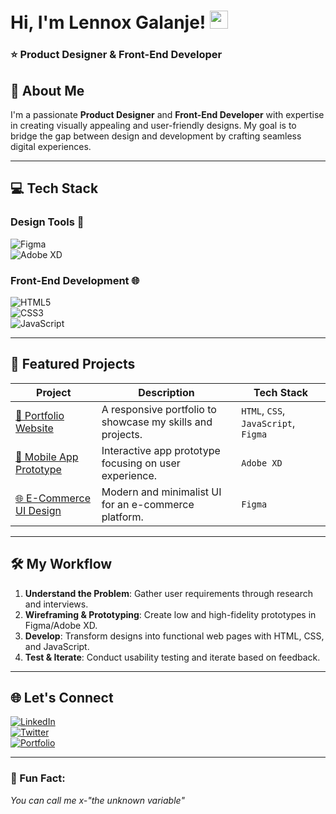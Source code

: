 # Hi, I'm Lennox Galanje! <img src="https://github.com/sciencepal/sciencepal/blob/master/assets/Hi.gif" width="29px">  
### ⭐ Product Designer & Front-End Developer 

## 🚀 About Me  
I'm a passionate **Product Designer** and **Front-End Developer** with expertise in creating visually appealing and user-friendly designs. My goal is to bridge the gap between design and development by crafting seamless digital experiences.

---

## 💻 Tech Stack  
### Design Tools 🎨  
![Figma](https://img.shields.io/badge/Figma-F24E1E?style=for-the-badge&logo=figma&logoColor=white)  
![Adobe XD](https://img.shields.io/badge/Adobe%20XD-FF61F6?style=for-the-badge&logo=adobe-xd&logoColor=white)  

### Front-End Development 🌐  
![HTML5](https://img.shields.io/badge/HTML5-E34F26?style=for-the-badge&logo=html5&logoColor=white)  
![CSS3](https://img.shields.io/badge/CSS3-1572B6?style=for-the-badge&logo=css3&logoColor=white)  
![JavaScript](https://img.shields.io/badge/JavaScript-F7DF1E?style=for-the-badge&logo=javascript&logoColor=black)  

---

## 📂 Featured Projects  

| Project | Description | Tech Stack |  
|---------|-------------|------------|  
| [🎨 Portfolio Website](https://lennoxgalanje.github.io/Portfolio/) | A responsive portfolio to showcase my skills and projects. | `HTML`, `CSS`, `JavaScript`, `Figma` |  
| [📱 Mobile App Prototype](https://www.behance.net/gallery/207740681/Money-Map) | Interactive app prototype focusing on user experience. | `Adobe XD`|  
| [🌐 E-Commerce UI Design](https://www.behance.net/gallery/206845471/Financial-web-application) | Modern and minimalist UI for an e-commerce platform. | `Figma` |  

---

## 🛠️ My Workflow  
1. **Understand the Problem**: Gather user requirements through research and interviews.  
2. **Wireframing & Prototyping**: Create low and high-fidelity prototypes in Figma/Adobe XD.  
3. **Develop**: Transform designs into functional web pages with HTML, CSS, and JavaScript.  
4. **Test & Iterate**: Conduct usability testing and iterate based on feedback.

---

## 🌐 Let's Connect  
[![LinkedIn](https://img.shields.io/badge/LinkedIn-0A66C2?style=for-the-badge&logo=linkedin&logoColor=white)](https://www.linkedin.com/in/lennox-galanje/)  
[![Twitter](https://img.shields.io/badge/Twitter-1DA1F2?style=for-the-badge&logo=twitter&logoColor=white)](https://x.com/theshonatechie)  
[![Portfolio](https://img.shields.io/badge/Portfolio-FF5722?style=for-the-badge&logo=firefox&logoColor=white)](https://lennoxgalanje.github.io/Portfolio/)  

---

### 📢 Fun Fact:  
*You can call me x-"the unknown variable"* 
